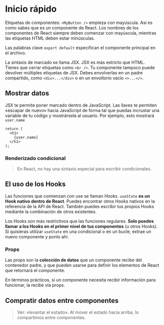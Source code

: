 # Inicio rápido

Etiquetas de componentes: `<MyButton />` empieza con mayúscula. Así es como sabes que es un componente de React. Los nombres de los componentes de React siempre deben comenzar con mayúscula, mientras las etiquetas HTML deben estar minúsculas.

Las palabras clave `export default` especifican el componente principal en el archivo.

La sintaxis de marcado se llama JSX. JSX es más estricto que HTML. Tienes que cerrar etiquetas como `<br />`. Tu componente tampoco puede devolver múltiples etiquetas de JSX. Debes envolverlas en un padre compartido, como `<div>...</div>` o en un envoltorio vacío `<>...</>`.



## Mostrar datos

JSX te permite poner marcado dentro de JavaScript. Las llaves te permiten «escapar de nuevo» hacia JavaScript de forma tal que puedas incrustar una variable de tu código y mostrársela al usuario. Por ejemplo, esto mostrará `user.name`

```
return (
  <h1>
    {user.name}
  </h1>
);
```

### Renderizado condicional

> En React, no hay una sintaxis especial para escribir condicionales.

## El uso de los Hooks

Las funciones que comienzan con use se llaman _Hooks_. `useState` **es un Hook nativo dentro de React**. Puedes encontrar otros Hooks nativos en la referencia de la API de React. También puedes escribir tus propios Hooks mediante la combinación de otros existentes.

Los Hooks son más restrictivos que las funciones regulares. **Solo puedes llamar a los Hooks en el primer nivel de tus componentes** (u otros Hooks). Si quisieras utilizar `useState` en una condicional o en un bucle, extrae un nuevo componente y ponlo ahí.

### Props

Las props son la **colección de datos** que un componente recibe del contenedor padre, y que pueden usarse para definir los elementos de React que retornará el componente.

En términos prácticos, si un componente necesita recibir información para funcionar, la recibe vía props.

## Compratir datos entre componentes

> Ver: «levantar el estado». Al mover el estado hacia arriba, lo compartimos entre componentes.

